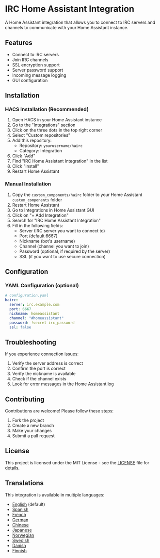 # IRC Home Assistant Integration

A Home Assistant integration that allows you to connect to IRC servers and channels to communicate with your Home Assistant instance.

## Features

- Connect to IRC servers
- Join IRC channels
- SSL encryption support
- Server password support
- Incoming message logging
- GUI configuration

## Installation

### HACS Installation (Recommended)

1. Open HACS in your Home Assistant instance
2. Go to the "Integrations" section
3. Click on the three dots in the top right corner
4. Select "Custom repositories"
5. Add this repository:
   - Repository: `yourusername/hairc`
   - Category: Integration
6. Click "Add"
7. Find "IRC Home Assistant Integration" in the list
8. Click "Install"
9. Restart Home Assistant

### Manual Installation

1. Copy the `custom_components/hairc` folder to your Home Assistant `custom_components` folder
2. Restart Home Assistant
3. Go to Integrations in Home Assistant GUI
4. Click on "+ Add Integration"
5. Search for "IRC Home Assistant Integration"
6. Fill in the following fields:
   - Server (IRC server you want to connect to)
   - Port (default 6667)
   - Nickname (bot's username)
   - Channel (channel you want to join)
   - Password (optional, if required by the server)
   - SSL (if you want to use secure connection)

## Configuration

### YAML Configuration (optional)

```yaml
# configuration.yaml
hairc:
  server: irc.example.com
  port: 6667
  nickname: homeassistant
  channel: "#homeassistant"
  password: !secret irc_password
  ssl: false
```

## Troubleshooting

If you experience connection issues:

1. Verify the server address is correct
2. Confirm the port is correct
3. Verify the nickname is available
4. Check if the channel exists
5. Look for error messages in the Home Assistant log

## Contributing

Contributions are welcome! Please follow these steps:

1. Fork the project
2. Create a new branch
3. Make your changes
4. Submit a pull request

## License

This project is licensed under the MIT License - see the [LICENSE](LICENSE) file for details.

## Translations

This integration is available in multiple languages:

- [English](README.md) (default)
- [Spanish](README.es.md)
- [French](README.fr.md)
- [German](README.de.md)
- [Chinese](README.zh.md)
- [Japanese](README.ja.md)
- [Norwegian](README.no.md)
- [Swedish](README.sv.md)
- [Danish](README.da.md)
- [Finnish](README.fi.md) 